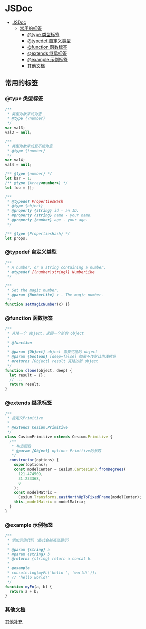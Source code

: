 # JSDoc

- [JSDoc](#jsdoc)
  - [常用的标签](#常用的标签)
    - [@type 类型标签](#type-类型标签)
    - [@typedef 自定义类型](#typedef-自定义类型)
    - [@function 函数标签](#function-函数标签)
    - [@extends 继承标签](#extends-继承标签)
    - [@example 示例标签](#example-示例标签)
    - [其他文档](#其他文档)

## 常用的标签

### @type 类型标签

```js
/**
 * 类型为数字或为空
 * @type {?number}
 */
var val3;
val3 = null;

/**
 * 类型为数字或且不能为空
 * @type {!number}
 */
var val4;
val4 = null;

/** @type {number} */
let bar = 1;
/** @type {Array<number>} */
let foo = [];

/**
 * @typedef PropertiesHash
 * @type {object}
 * @property {string} id - an ID.
 * @property {string} name - your name.
 * @property {number} age - your age.
 */

/** @type {PropertiesHash} */
let props;
```

### @typedef 自定义类型

```js
/**
 * A number, or a string containing a number.
 * @typedef {(number|string)} NumberLike
 */

/**
 * Set the magic number.
 * @param {NumberLike} x - The magic number.
 */
function setMagicNumber(x) {}
```

### @function 函数标签

```js
/**
 * 克隆一个 object，返回一个新的 object
 *
 * @function
 *
 * @param {Object} object 需要克隆的 object
 * @param {boolean} [deep=false] 如果不传默认为浅拷贝
 * @returns {Object} result 克隆的新 object
 */
function clone(object, deep) {
  let result = {};
  // ...
  return result;
}
```

### @extends 继承标签

```js
/**
 * 自定义Primitive
 *
 * @extends Cesium.Primitive
 */
class CustomPrimitive extends Cesium.Primitive {
  /**
   * 构造函数
   * @param {Object} options Primitive的参数
   */
  constructor(options) {
    super(options);
    const modelCenter = Cesium.Cartesian3.fromDegrees(
      121.474509,
      31.233368,
      0
    );
    const modelMatrix =
      Cesium.Transforms.eastNorthUpToFixedFrame(modelCenter);
    this._modelMatrix = modelMatrix;
  }
}
```

### @example 示例标签

```js
/**
 * 添加示例代码（格式会被高亮展示）
 *
 * @param {string} a
 * @param {string} b
 * @returns {string} return a concat b.
 *
 * @example
 * console.log(myFn('hello ', 'world!'));
 * // "hello world!"
 */
function myFn(a, b) {
  return a + b;
}
```

### 其他文档

[其他补充](https://www.jsdoc.com.cn/)

